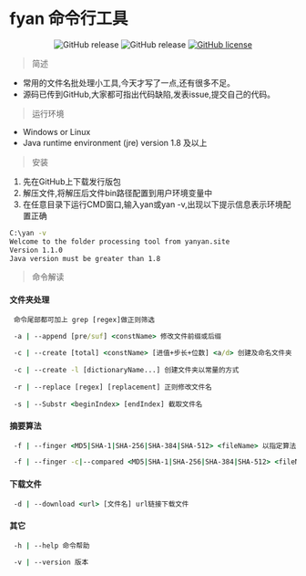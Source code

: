 <H1>fyan 命令行工具</H1>
<div align="center">
  <img alt="GitHub release" src="https://img.shields.io/badge/java-%3E%3D1.8-blue">
  <img alt="GitHub release" src="https://img.shields.io/github/release-pre/BegoniaGit/fyan">
<a href="https://github.com/BegoniaGit/fyan/blob/master/LICENSE"><img alt="GitHub license" src="https://img.shields.io/github/license/BegoniaGit/fyan"></a>
</div>

>简述
- 常用的文件名批处理小工具,今天才写了一点,还有很多不足。
- 源码已传到GitHub,大家都可指出代码缺陷,发表issue,提交自己的代码。


>运行环境
- Windows or Linux
- Java runtime environment (jre) version 1.8 及以上

>安装
1. 先在GitHub上下载发行版包
2. 解压文件,将解压后文件bin路径配置到用户环境变量中
3. 在任意目录下运行CMD窗口,输入yan或yan -v,出现以下提示信息表示环境配置正确
```cmd
C:\yan -v
Welcome to the folder processing tool from yanyan.site
Version 1.1.0
Java version must be greater than 1.8

```
>命令解读

#### 文件夹处理
```cmd
 命令尾部都可加上 grep [regex]做正则筛选

 -a | --append [pre/suf] <constName> 修改文件前缀或后缀
 
 -c | --create [total] <constName> [进值+步长+位数] <a/d> 创建及命名文件夹
 
 -c | --create -l [dictionaryName...] 创建文件夹以常量的方式
 
 -r | --replace [regex] [replacement] 正则修改文件名
 
 -s | --Substr <beginIndex> [endIndex] 截取文件名
```


#### 摘要算法
```cmd
 -f | --finger <MD5|SHA-1|SHA-256|SHA-384|SHA-512> <fileName> 以指定算法计算文件摘要

 -f | --finger -c|--compared <MD5|SHA-1|SHA-256|SHA-384|SHA-512> <fileName> <fingerPrint> 对比摘要，文件防篡改
```

#### 下载文件
```cmd
 -d | --download <url> [文件名] url链接下载文件
```

#### 其它
```cmd
 -h | --help 命令帮助

 -v | --version 版本
```



